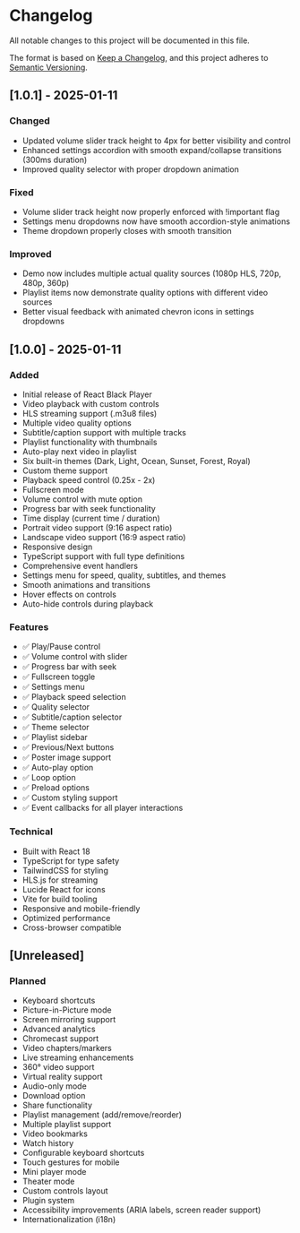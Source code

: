 # Changelog

All notable changes to this project will be documented in this file.

The format is based on [Keep a Changelog](https://keepachangelog.com/en/1.0.0/),
and this project adheres to [Semantic Versioning](https://semver.org/spec/v2.0.0.html).

## [1.0.1] - 2025-01-11

### Changed
- Updated volume slider track height to 4px for better visibility and control
- Enhanced settings accordion with smooth expand/collapse transitions (300ms duration)
- Improved quality selector with proper dropdown animation

### Fixed
- Volume slider track height now properly enforced with !important flag
- Settings menu dropdowns now have smooth accordion-style animations
- Theme dropdown properly closes with smooth transition

### Improved
- Demo now includes multiple actual quality sources (1080p HLS, 720p, 480p, 360p)
- Playlist items now demonstrate quality options with different video sources
- Better visual feedback with animated chevron icons in settings dropdowns

## [1.0.0] - 2025-01-11

### Added
- Initial release of React Black Player
- Video playback with custom controls
- HLS streaming support (.m3u8 files)
- Multiple video quality options
- Subtitle/caption support with multiple tracks
- Playlist functionality with thumbnails
- Auto-play next video in playlist
- Six built-in themes (Dark, Light, Ocean, Sunset, Forest, Royal)
- Custom theme support
- Playback speed control (0.25x - 2x)
- Fullscreen mode
- Volume control with mute option
- Progress bar with seek functionality
- Time display (current time / duration)
- Portrait video support (9:16 aspect ratio)
- Landscape video support (16:9 aspect ratio)
- Responsive design
- TypeScript support with full type definitions
- Comprehensive event handlers
- Settings menu for speed, quality, subtitles, and themes
- Smooth animations and transitions
- Hover effects on controls
- Auto-hide controls during playback

### Features
- ✅ Play/Pause control
- ✅ Volume control with slider
- ✅ Progress bar with seek
- ✅ Fullscreen toggle
- ✅ Settings menu
- ✅ Playback speed selection
- ✅ Quality selector
- ✅ Subtitle/caption selector
- ✅ Theme selector
- ✅ Playlist sidebar
- ✅ Previous/Next buttons
- ✅ Poster image support
- ✅ Auto-play option
- ✅ Loop option
- ✅ Preload options
- ✅ Custom styling support
- ✅ Event callbacks for all player interactions

### Technical
- Built with React 18
- TypeScript for type safety
- TailwindCSS for styling
- HLS.js for streaming
- Lucide React for icons
- Vite for build tooling
- Responsive and mobile-friendly
- Optimized performance
- Cross-browser compatible

## [Unreleased]

### Planned
- Keyboard shortcuts
- Picture-in-Picture mode
- Screen mirroring support
- Advanced analytics
- Chromecast support
- Video chapters/markers
- Live streaming enhancements
- 360° video support
- Virtual reality support
- Audio-only mode
- Download option
- Share functionality
- Playlist management (add/remove/reorder)
- Multiple playlist support
- Video bookmarks
- Watch history
- Configurable keyboard shortcuts
- Touch gestures for mobile
- Mini player mode
- Theater mode
- Custom controls layout
- Plugin system
- Accessibility improvements (ARIA labels, screen reader support)
- Internationalization (i18n)
